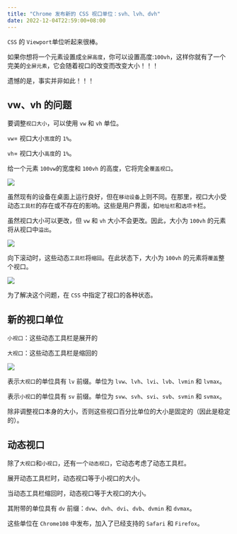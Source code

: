 ```yaml
---
title: "Chrome 发布新的 CSS 视口单位：svh、lvh、dvh"
date: 2022-12-04T22:59:00+08:00
---
```


`CSS` 的 `Viewport`单位听起来很棒。

如果你想将一个元素设置成`全屏高度`，你可以设置高度:`100vh`，这样你就有了一个完美的`全屏元素`，它会随着视口的改变而改变大小！！！

遗憾的是，事实并非如此！！！

## vw、vh 的问题

要调整`视口大小`，可以使用 `vw` 和 `vh` 单位。

`vw`= 视口大小`宽度`的 `1%`。

`vh`= 视口大小`高度`的 `1%`。

给一个元素 `100vw`的宽度和 `100vh` 的高度，它将完全`覆盖视口`。

<img src="/imgs/17/01.png" />

虽然现有的设备在桌面上运行良好，但在`移动设备`上则不同。在那里，视口大小受动态`工具栏`的存在或不存在的影响。这些是用户界面，如`地址栏`和`选项卡`栏。

虽然视口大小可以更改，但 `vw` 和 `vh` 大小不会更改。因此，大小为 `100vh` 的元素将从视口中`溢出`。

<img src="/imgs/17/02.png" />

向下滚动时，这些动态`工具栏`将`缩回`。在此状态下，大小为 `100vh` 的元素将`覆盖`整个视口。

<img src="/imgs/17/03.png" />

为了解决这个问题，在 `CSS` 中指定了视口的各种状态。

## 新的视口单位

`小视口`：这些动态工具栏是展开的

`大视口`：这些动态工具栏是缩回的

<img src="/imgs/17/04.png" />

表示`大视口`的单位具有 `lv` 前缀。单位为 `lvw`、`lvh`、`lvi`、`lvb`、`lvmin` 和 `lvmax`。

表示`小视口`的单位具有 `sv` 前缀。单位为 `svw`、`svh`、`svi`、`svb`、`svmin` 和 `svmax`。

除非调整视口本身的大小，否则这些视口百分比单位的大小是固定的（因此是稳定的）。

## 动态视口

除了`大视口`和`小视口`，还有一个`动态视口`，它动态考虑了动态工具栏。

展开动态工具栏时，动态视口等于小视口的大小。

当动态工具栏缩回时，动态视口等于大视口的大小。

其附带的单位具有 `dv` 前缀：`dvw`、`dvh`、`dvi`、`dvb`、`dvmin` 和 `dvmax`。

这些单位在 `Chrome108` 中发布，加入了已经支持的 `Safari` 和 `Firefox`。
